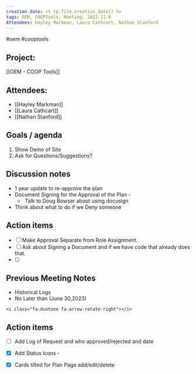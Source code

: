 ```yaml
---
creation date: <% tp.file.creation_date() %>
tags: OEM, COOPTools, Meeting, 2022-11-0
Attendees: Hayley Markman, Laura Cathcart, Nathan Stanford
---
```

#oem #cooptools 

## Project:
[[OEM - COOP Tools]]

## Attendees:
* [[Hayley Markman]]
* [[Laura Cathcart]]
* [[Nathan Stanford]]

## Goals / agenda 
1. Show Demo of Site
2. Ask for Questions/Suggestions?

## Discussion notes
* 1 year update to re-approve the plan
* Document Signing for the Approval of the Plan -
	*  Talk to Doug Bowser about using docusign
* Think about what to do if we Deny someone

## Action items
- [ ]  Make Approval Separate from Role Assignment.
- [ ] Ask about Signing a Document and if we have code that already does that.
- [ ] 


## Previous Meeting Notes
- Historical Logs
- No Later than (June 30,2023)

```
<i class="fa-duotone fa-arrow-rotate-right"></i>
```

## Action items
 
- [ ] Add Log of Request and who approved/rejected and date
- [x] Add Status Icons - 
- [x] Cards tilted for Plan Page add/edit/delete


